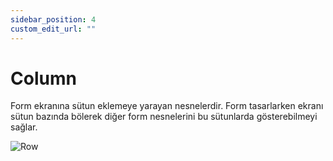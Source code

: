 ```yaml
---
sidebar_position: 4
custom_edit_url: ""
---
```


# Column

Form ekranına sütun eklemeye yarayan nesnelerdir. Form tasarlarken ekranı sütun bazında bölerek diğer form nesnelerini bu sütunlarda gösterebilmeyi sağlar.

![Row](https://docsbimser.blob.core.windows.net/imagecontainer/auto-uploade78359dc-fa5d-4e2e-beac-df3328341a9e)